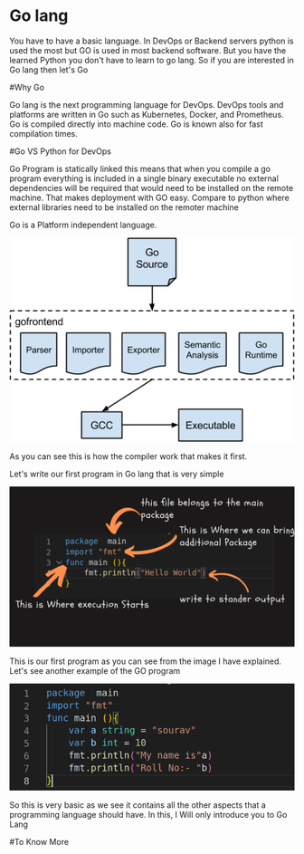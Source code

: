 # Go lang

You have to have a basic language. In DevOps or Backend servers python is used the most but GO is used in most backend software. But you have the learned Python you don't have to learn to go lang. So if you are interested in Go lang then let's Go 

#Why Go

Go lang is the next programming language for DevOps. DevOps tools and platforms are written in Go such as Kubernetes, Docker, and Prometheus. Go is compiled directly into machine code. Go is known also for fast compilation times.

#Go VS Python for DevOps

Go Program is statically linked this means that when you compile a go program everything is included in a single binary executable no external dependencies will be required that would need to be installed on the remote machine. That makes deployment with GO easy. Compare to python where external libraries need to be installed on the remoter machine 

Go is a Platform independent language.

![image](compile.png)

As you can see this is how the compiler work that makes it first.

Let's write our first program in Go lang that is very simple

![image of code 1](code1.png)

This is our first program as you can see from the image I have explained. Let's see another example of the GO program

![image of code 2](code2.png)

So this is very basic as we see it contains all the other aspects that a programming language should have. In this, I Will only introduce you to Go Lang 

#To Know More
